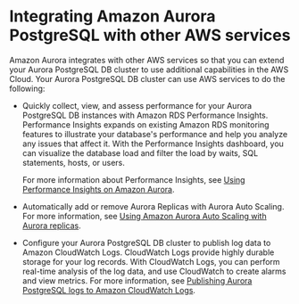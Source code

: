 # Integrating Amazon Aurora PostgreSQL with other AWS services<a name="AuroraPostgreSQL.Integrating"></a>

Amazon Aurora integrates with other AWS services so that you can extend your Aurora PostgreSQL DB cluster to use additional capabilities in the AWS Cloud\. Your Aurora PostgreSQL DB cluster can use AWS services to do the following:
+ Quickly collect, view, and assess performance for your Aurora PostgreSQL DB instances with Amazon RDS Performance Insights\. Performance Insights expands on existing Amazon RDS monitoring features to illustrate your database's performance and help you analyze any issues that affect it\. With the Performance Insights dashboard, you can visualize the database load and filter the load by waits, SQL statements, hosts, or users\. 

  For more information about Performance Insights, see [Using Performance Insights on Amazon Aurora](USER_PerfInsights.md)\. 
+ Automatically add or remove Aurora Replicas with Aurora Auto Scaling\. For more information, see [Using Amazon Aurora Auto Scaling with Aurora replicas](Aurora.Integrating.AutoScaling.md)\.
+ Configure your Aurora PostgreSQL DB cluster to publish log data to Amazon CloudWatch Logs\. CloudWatch Logs provide highly durable storage for your log records\. With CloudWatch Logs, you can perform real\-time analysis of the log data, and use CloudWatch to create alarms and view metrics\. For more information, see [Publishing Aurora PostgreSQL logs to Amazon CloudWatch Logs](AuroraPostgreSQL.CloudWatch.md)\.